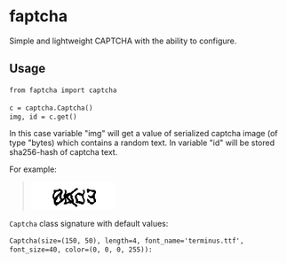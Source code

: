 # faptcha

Simple and lightweight CAPTCHA with the ability to configure.

## Usage

```
from faptcha import captcha

c = captcha.Captcha()
img, id = c.get()
```

In this case variable "img" will get a value of serialized captcha 
image (of type "bytes) which contains a random text. In variable 
"id" will be stored sha256-hash of captcha text.

For example:

>![faptcha](https://raw.githubusercontent.com/nogaems/faptcha/master/default_sample.png)

`Captcha` class signature with default values:

```
Captcha(size=(150, 50), length=4, font_name='terminus.ttf', font_size=40, color=(0, 0, 0, 255)):
```

